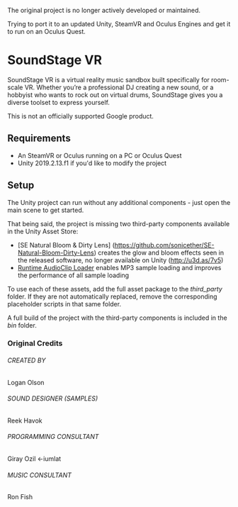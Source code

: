 The original project is no longer actively developed or maintained.

Trying to port it to an updated Unity, SteamVR and Oculus Engines and get it to run on an Oculus Quest.

# SoundStage VR

SoundStage VR is a virtual reality music sandbox built specifically for room-scale VR. Whether you’re a professional DJ creating a new sound, or a hobbyist who wants to rock out on virtual drums, SoundStage gives you a diverse toolset to express yourself.

This is not an officially supported Google product.

## Requirements
* An SteamVR or Oculus running on a PC or Oculus Quest
* Unity 2019.2.13.f1 if you'd like to modify the project

## Setup
The Unity project can run without any additional components - just open the main scene to get started. 

That being said, the project is missing two third-party components available in the Unity Asset Store:

* [SE Natural Bloom & Dirty Lens] (https://github.com/sonicether/SE-Natural-Bloom-Dirty-Lens) creates the glow and bloom effects seen in the released software, no longer available on Unity (http://u3d.as/7v5)
* [Runtime AudioClip Loader](http://u3d.as/hEP) enables MP3 sample loading and improves the performance of all sample loading

To use each of these assets, add the full asset package to the *third_party* folder. If they are not automatically replaced, remove the corresponding placeholder scripts in that same folder.

A full build of the project with the third-party components is included in the *bin* folder.

### Original Credits
###### CREATED BY
Logan Olson

###### SOUND DESIGNER (SAMPLES)
Reek Havok

###### PROGRAMMING CONSULTANT
Giray Ozil <-iumlat

###### MUSIC CONSULTANT
Ron Fish
